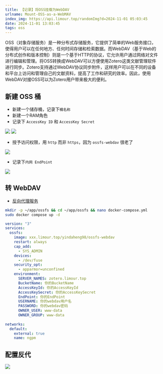 ```yaml
---
title: 【记录】将OSS挂载为WebDAV
urlname: Mount-OSS-as-a-WebMAV
index_img: https://api.limour.top/randomImg?d=2024-11-01 05:03:45
date: 2024-11-01 13:03:45
tags: oss
---
```

OSS（对象存储服务）是一种分布式存储服务，它提供了简单的Web服务接口，使得用户可以在任何地方、任何时间存储和检索数据。而WebDAV（基于Web的分布式创作和版本控制）则是一个基于HTTP的协议，它允许用户通过网络对文件进行编辑和管理。将OSS转换成WebDAV可以方便使用Zotero这类文献管理软件进行同步。Zotero支持通过WebDAV协议同步附件，这样用户可以在不同的设备和平台上访问和管理自己的文献资料，提高了工作和研究的效率。因此，使用WebDAV对接OSS可以为Zotero用户带来极大的便利。
## 新建 OSS 桶
+ 新建一个储存桶，记录下`桶名称`
+ 新建一个RAM角色
+ 记录下 `AccessKey ID` 和 `AccessKey Secret`

![](https://img.limour.top/2024/11/01/6724624067144.webp)
![](https://img.limour.top/2024/11/01/672462819133e.webp)

+ 授予访问权限，用 `http` 而非 `https`，因为 `ossfs-webdav` 很老了

![](https://img.limour.top/2024/11/01/672462bd10e86.webp)

+ 记录下`内网 EndPoint`

![](https://img.limour.top/2024/11/01/6724631500a13.webp)

## 转 WebDAV
+ [反向代理服务](/Docker-bu-shu-Nginx-Proxy-Manager)
```bash
mkdir -p ~/app/ossfs && cd ~/app/ossfs && nano docker-compose.yml
sudo docker compose up -d
```
```yml
version: "3"
services:
  ossfs:
    image: xxx.limour.top/yindaheng98/ossfs-webdav
    restart: always
    cap_add:
      - SYS_ADMIN
    devices:
      - /dev/fuse
    security_opt:
      - apparmor=unconfined
    environment:
      SERVER_NAMES: zotero.limour.top
      BucketName: 你的BucketName
      AccessKeyId: 你的AccessKeyId
      AccessKeySecret: 你的AccessKeySecret
      EndPoint: 你的EndPoint
      USERNAME: 你的webdav用户名
      PASSWORD: 你的webdav密码
      OWNER_USER: www-data
      OWNER_GROUP: www-data
 
networks:
  default:
    external: true
    name: ngpm
```
## 配置反代
![](https://img.limour.top/2024/11/01/672463b1b0c91.webp)